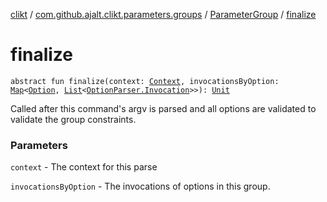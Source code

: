 [clikt](../../index.md) / [com.github.ajalt.clikt.parameters.groups](../index.md) / [ParameterGroup](index.md) / [finalize](./finalize.md)

# finalize

`abstract fun finalize(context: `[`Context`](../../com.github.ajalt.clikt.core/-context/index.md)`, invocationsByOption: `[`Map`](https://kotlinlang.org/api/latest/jvm/stdlib/kotlin.collections/-map/index.html)`<`[`Option`](../../com.github.ajalt.clikt.parameters.options/-option/index.md)`, `[`List`](https://kotlinlang.org/api/latest/jvm/stdlib/kotlin.collections/-list/index.html)`<`[`OptionParser.Invocation`](../../com.github.ajalt.clikt.parsers/-option-parser/-invocation/index.md)`>>): `[`Unit`](https://kotlinlang.org/api/latest/jvm/stdlib/kotlin/-unit/index.html)

Called after this command's argv is parsed and all options are validated to validate the group constraints.

### Parameters

`context` - The context for this parse

`invocationsByOption` - The invocations of options in this group.
